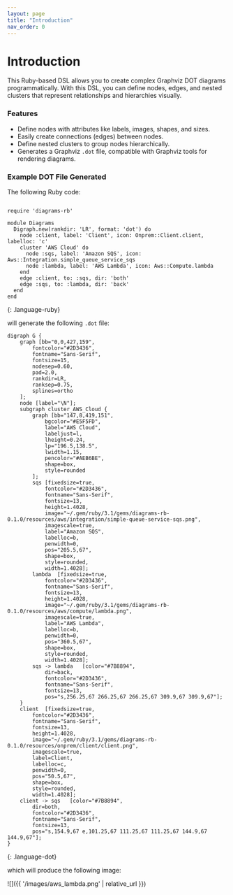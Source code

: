 ```yaml
---
layout: page
title: "Introduction"
nav_order: 0
---
```


# Introduction

This Ruby-based DSL allows you to create complex Graphviz DOT diagrams programmatically. With this DSL, you can define nodes, edges, and nested clusters that represent relationships and hierarchies visually.

### Features

- Define nodes with attributes like labels, images, shapes, and sizes.
- Easily create connections (edges) between nodes.
- Define nested clusters to group nodes hierarchically.
- Generates a Graphviz `.dot` file, compatible with Graphviz tools for rendering diagrams.


### Example DOT File Generated


The following Ruby code:
~~~

require 'diagrams-rb'

module Diagrams
  Digraph.new(rankdir: 'LR', format: 'dot') do
    node :client, label: 'Client', icon: Onprem::Client.client, labelloc: 'c'
    cluster 'AWS Cloud' do
      node :sqs, label: 'Amazon SQS', icon: Aws::Integration.simple_queue_service_sqs
      node :lambda, label: 'AWS Lambda', icon: Aws::Compute.lambda
    end
    edge :client, to: :sqs, dir: 'both'
    edge :sqs, to: :lambda, dir: 'back'
  end
end

~~~
{: .language-ruby}

will generate the following `.dot` file:

~~~
digraph G {
	graph [bb="0,0,427,159",
		fontcolor="#2D3436",
		fontname="Sans-Serif",
		fontsize=15,
		nodesep=0.60,
		pad=2.0,
		rankdir=LR,
		ranksep=0.75,
		splines=ortho
	];
	node [label="\N"];
	subgraph cluster_AWS_Cloud {
		graph [bb="147,8,419,151",
			bgcolor="#E5F5FD",
			label="AWS Cloud",
			labeljust=l,
			lheight=0.24,
			lp="196.5,138.5",
			lwidth=1.15,
			pencolor="#AEB6BE",
			shape=box,
			style=rounded
		];
		sqs	[fixedsize=true,
			fontcolor="#2D3436",
			fontname="Sans-Serif",
			fontsize=13,
			height=1.4028,
			image="~/.gem/ruby/3.1/gems/diagrams-rb-0.1.0/resources/aws/integration/simple-queue-service-sqs.png",
			imagescale=true,
			label="Amazon SQS",
			labelloc=b,
			penwidth=0,
			pos="205.5,67",
			shape=box,
			style=rounded,
			width=1.4028];
		lambda	[fixedsize=true,
			fontcolor="#2D3436",
			fontname="Sans-Serif",
			fontsize=13,
			height=1.4028,
			image="~/.gem/ruby/3.1/gems/diagrams-rb-0.1.0/resources/aws/compute/lambda.png",
			imagescale=true,
			label="AWS Lambda",
			labelloc=b,
			penwidth=0,
			pos="360.5,67",
			shape=box,
			style=rounded,
			width=1.4028];
		sqs -> lambda	[color="#7B8894",
			dir=back,
			fontcolor="#2D3436",
			fontname="Sans-Serif",
			fontsize=13,
			pos="s,256.25,67 266.25,67 266.25,67 309.9,67 309.9,67"];
	}
	client	[fixedsize=true,
		fontcolor="#2D3436",
		fontname="Sans-Serif",
		fontsize=13,
		height=1.4028,
		image="~/.gem/ruby/3.1/gems/diagrams-rb-0.1.0/resources/onprem/client/client.png",
		imagescale=true,
		label=Client,
		labelloc=c,
		penwidth=0,
		pos="50.5,67",
		shape=box,
		style=rounded,
		width=1.4028];
	client -> sqs	[color="#7B8894",
		dir=both,
		fontcolor="#2D3436",
		fontname="Sans-Serif",
		fontsize=13,
		pos="s,154.9,67 e,101.25,67 111.25,67 111.25,67 144.9,67 144.9,67"];
}
~~~
{: .language-dot}

which will produce the following image:

![]({{ '/images/aws_lambda.png' | relative_url }})
